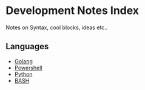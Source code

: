 # Development Notes Index

Notes on Syntax, cool blocks, ideas etc..

## Languages
* [Golang](Golang)
* [Powershell](Powershell)
* [Python](Python)
* [BASH](BASH)
